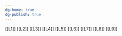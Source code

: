 ```yaml
---
dg-home: true
dg-publish: true
---
```


[[L1]]
[[L2]]
[[L3]]
[[L4]]
[[L5]]
[[L6]]
[[L7]]
[[L8]]
[[L9]]
